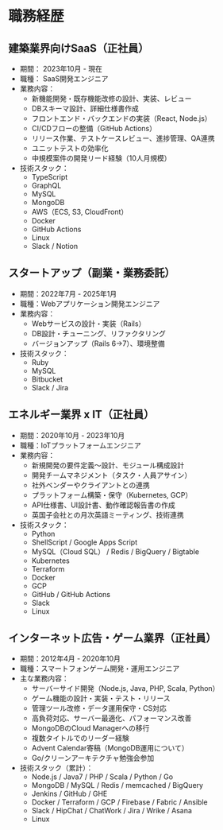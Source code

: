 # 職務経歴
## 建築業界向けSaaS（正社員）
* 期間： 2023年10月 - 現在
* 職種： SaaS開発エンジニア
* 業務内容：
  * 新機能開発・既存機能改修の設計、実装、レビュー
  * DBスキーマ設計、詳細仕様書作成
  * フロントエンド・バックエンドの実装（React, Node.js）
  * CI/CDフローの整備（GitHub Actions）
  * リリース作業、テストケースレビュー、進捗管理、QA連携
  * ユニットテストの効率化
  * 中規模案件の開発リード経験（10人月規模）
* 技術スタック：
  * TypeScript
  * GraphQL
  * MySQL
  * MongoDB
  * AWS（ECS, S3, CloudFront）
  * Docker
  * GitHub Actions
  * Linux
  * Slack / Notion

## スタートアップ（副業・業務委託）
* 期間：2022年7月 - 2025年1月
* 職種：Webアプリケーション開発エンジニア
* 業務内容：
  * Webサービスの設計・実装（Rails）
  * DB設計・チューニング、リファクタリング
  * バージョンアップ（Rails 6→7）、環境整備
* 技術スタック：
  * Ruby
  * MySQL
  * Bitbucket
  * Slack / Jira

## エネルギー業界 x IT（正社員）
* 期間：2020年10月 - 2023年10月
* 職種：IoTプラットフォームエンジニア
* 業務内容：
  * 新規開発の要件定義〜設計、モジュール構成設計
  * 開発チームマネジメント（タスク・人員アサイン）
  * 社外ベンダーやクライアントとの連携
  * プラットフォーム構築・保守（Kubernetes, GCP）
  * API仕様書、UI設計書、動作確認報告書の作成
  * 英国子会社との月次英語ミーティング、技術連携
* 技術スタック：
  * Python
  * ShellScript / Google Apps Script
  * MySQL（Cloud SQL） / Redis / BigQuery / Bigtable
  * Kubernetes
  * Terraform
  * Docker
  * GCP
  * GitHub / GitHub Actions
  * Slack
  * Linux

## インターネット広告・ゲーム業界（正社員）
* 期間：2012年4月 - 2020年10月
* 職種：スマートフォンゲーム開発・運用エンジニア
* 主な業務内容：
  * サーバーサイド開発（Node.js, Java, PHP, Scala, Python）
  * ゲーム機能の設計・実装・テスト・リリース
  * 管理ツール改修・データ運用保守・CS対応
  * 高負荷対応、サーバー最適化、パフォーマンス改善
  * MongoDBのCloud Managerへの移行
  * 複数タイトルでのリーダー経験
  * Advent Calendar寄稿（MongoDB運用について）
  * Go/クリーンアーキテクチャ勉強会参加
* 技術スタック（累計）：
  * Node.js / Java7 / PHP / Scala / Python / Go
  * MongoDB / MySQL / Redis / memcached / BigQuery
  * Jenkins / GitHub / GHE
  * Docker / Terraform / GCP / Firebase / Fabric / Ansible
  * Slack / HipChat / ChatWork / Jira / Wrike / Asana
  * Linux
